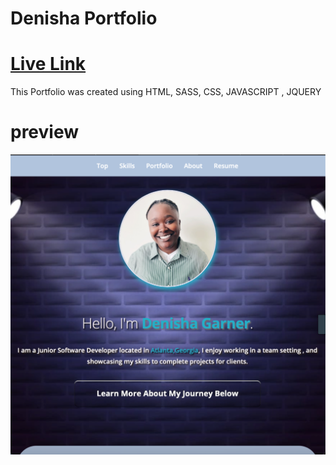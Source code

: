 # Denisha Portfolio
# [Live Link](https://thegarnercode.github.io/Ernie0921.github.io-portfolio2/)
This Portfolio was created using HTML, SASS, CSS, JAVASCRIPT , JQUERY
# preview

![](./images/PIC.png)
